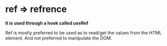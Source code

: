 # ref => refrence

**It is used through a hook called useRef**

Ref is mostly preferred to be used as to read/get the values from the HTML element. And not preferred to manipulate the DOM.